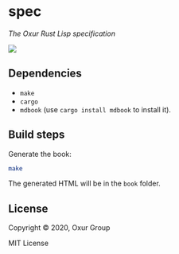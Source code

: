 # spec

*The Oxur Rust Lisp specification*

[![][logo]][logo-large]

## Dependencies

- `make`
- `cargo`
- `mdbook` (use `cargo install mdbook` to install it).

## Build steps

Generate the book:

```bash
make
```

The generated HTML will be in the `book` folder.

## License

Copyright © 2020, Oxur Group

MIT License


<!-- Named page links below: /-->

[logo]: https://raw.githubusercontent.com/oxur/oxur/master/images/logo/v1-tiny.jpg
[logo-large]: https://raw.githubusercontent.com/oxur/oxur/master/images/logo/v1.jpg
